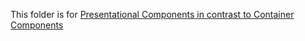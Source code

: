 This folder is for [Presentational Components in contrast to Container Components](https://medium.com/@dan_abramov/smart-and-dumb-components-7ca2f9a7c7d0)